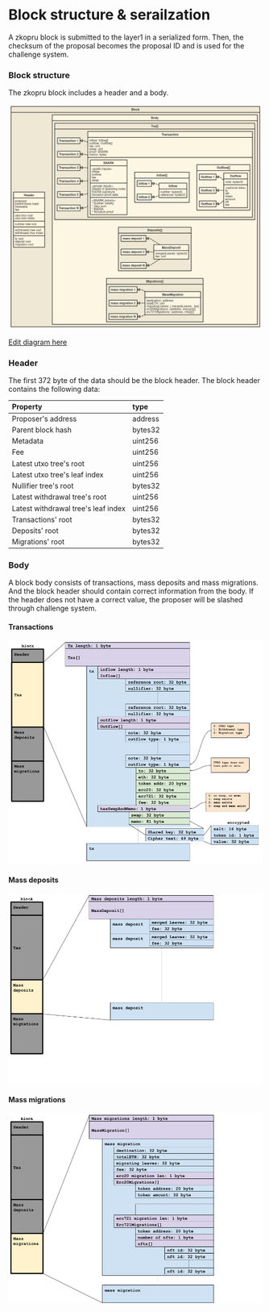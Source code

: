 # Block structure & serailzation

A zkopru block is submitted to the layer1 in a serialized form. Then, the checksum of the proposal becomes the proposal ID and is used for the challenge system.

### Block structure

The zkopru block includes a header and a body. 

![Block details](../.gitbook/assets/block.png)

[Edit diagram here](http://www.nomnoml.com/#view/%23.right%3A%20direction%3Dright%20bold%0A%5BBlock%20%7C%0A%0A%5BHeader%20%7C%0Aproposer%0Aparent%20block%20hash%0Ametadata%0Afee%20%7C%0Autxo%20tree%20root%0Autxo%20tree%20index%0A%20%7C%0Anullifier%20tree%20root%20%7C%0Awithdrawal%20tree%20root%0Awithdrawal%20tree%20index%0A%7C%0Atx%20root%0Adeposit%20root%0Amigration%20root%0A%5D%0A%5B%3Cright%3EBody%20%7C%0A%5B%3Cright%3E%20Txs%5C%5B%5C%5D%20%7C%0A%5BTransaction%20%7C%0Ainflow%3A%20Inflow%5C%5B%5C%5D%0Aoutflow%3A%20Outflow%5C%5B%5C%5D%0Afee%3A%20uint%0Aswap%3A%20uint%0Aproof%3A%20SNARK%0Amemo%3A%20bytes%20%7C%0A%5B%3Cright%3E%20Inflow%5C%5B%5C%5D%7C%20%0A%5Binflow%201%5D%20%3C%3A--%20%5BInflow%5D%0A%5Binflow%202%5D%20%3C%3A--%20%5BInflow%5D%0A%5BInflow%20%7C%20nullifier%3A%20bytes32%3B%20reference%3A%20bytes32%5D%0A%5D%0A%5B%3Cright%3E%20Outflow%5C%5B%5C%5D%20%7C%0A%5BOutflow%201%5D%20%3C%3A--%20%5BOutflow%5D%0A%5BOutflow%202%5D%20%3C%3A--%20%5BOutflow%5D%0A%5BOutflow%203%5D%20%3C%3A--%20%5BOutflow%5D%0A%5BOutflow%202%5D%20%3C%3A--%20%5BOutflow%5D%0A%5BOutflow%20%7C%0Anote%3A%20bytes32%20%7C%0A%3Coptional%20data%3E%0Ato%0Aeth%0Atoken%0Aamount%0Anft%0Afee%0A%5D%0A%5D%0A%5BSNARK%20%7C%0A%3Cpublic%20inputs%3E%0Ainflow%0Aoutflow%0Afee%0Aswap%20%7C%0A%3Cprivate%20inputs%3E%0ADetails%20of%20spending%20notes%0AEdDSA%20signature%0AInclusion%20proof%20data%20%7C%0A%3CSNARK%20proves%3E%0A*%20Nullifier%20validity%0A*%20Zero%20sum%0A*%20EdDSA%0A*%20Inclusion%20proof%0A%5D%0A%0A%5D%0A%5BTransaction%201%5D%20%3C%3A--%20%5BTransaction%5D%0A%5BTransaction%202%5D%20%3C%3A--%20%5BTransaction%5D%0A%5BTransaction%203%5D%20%3C%3A--%20%5BTransaction%5D%0A%5BTransaction%204%5D%20%3C%3A--%20%5BTransaction%5D%0A%5BTransaction%205%5D%20%3C%3A--%20%5BTransaction%5D%0A%5BTransaction%20N%5D%20%3C%3A--%20%5BTransaction%5D%0A%5D%0A%5B%3Cright%3E%20Deposits%5C%5B%5C%5D%7C%0A%5BMassDeposit%20%7C%0AmergedLeaves%3A%20bytes32%0Afee%3A%20uint%0A%5D%0A%5Bmass%20deposit%201%5D%20%3C%3A--%20%5BMassDeposit%5D%0A%5Bmass%20deposit%202%5D%20%3C%3A--%20%5BMassDeposit%5D%0A%5Bmass%20deposit%20N%5D%20%3C%3A--%20%5BMassDeposit%5D%0A%5D%0A%5B%3Cright%3E%20Migrations%5C%5B%5C%5D%7C%0A%5Bmass%20migration%201%5D%20%3C%3A--%20%5BMassMigration%5D%0A%5Bmass%20migration%202%5D%20%3C%3A--%20%5BMassMigration%5D%0A%5Bmass%20migration%20N%5D%20%3C%3A--%20%5BMassMigration%5D%0A%5BMassMigration%20%7C%0Adestination%3A%20address%0AtotalETH%3A%20uint%0AmigratingLeaves%3A%20%7B%20mergedLeaves%2C%20%20fee%7D%0Aerc20Migrations%3A%20%7Baddress%2C%20amount%7D%5C%5B%5C%5D%0Aerc721Migrations%3A%20%7Baddress%2C%20nfts%5C%5B%5C%5D%7D%5C%5B%5C%5D%0A%5D%0A%5D%0A%5D%0A%5D%0A)

### Header

The first 372 byte of the data should be the block header. The block header contains the following data:

| Property | type |
| :--- | :--- |
| Proposer's address | address |
| Parent block hash | bytes32 |
| Metadata | uint256 |
| Fee | uint256 |
| Latest utxo tree's root | uint256 |
| Latest utxo tree's leaf index | uint256 |
| Nullifier tree's root | bytes32 |
| Latest withdrawal tree's root | uint256 |
| Latest withdrawal tree's leaf index | uint256 |
| Transactions' root | bytes32 |
| Deposits' root | bytes32 |
| Migrations' root | bytes32 |

### Body

A block body consists of transactions, mass deposits and mass migrations. And the block header should contain correct information from the body. If the header does not have a correct value, the proposer will be slashed through challenge system.

#### Transactions

![Tx serialization](../.gitbook/assets/txs-serialization-2-.png)

#### Mass deposits

![](../.gitbook/assets/mass-deposits-serialization-2-.png)

#### Mass migrations

![](../.gitbook/assets/mass-migrations-serialization-2-.png)



